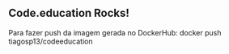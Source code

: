 ## Code.education Rocks!
Para fazer push da imagem gerada no DockerHub:
docker push tiagosp13/codeeducation